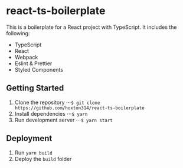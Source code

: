 # react-ts-boilerplate

This is a boilerplate for a React project with TypeScript. It includes the following:

- TypeScript
- React
- Webpack
- Eslint & Prettier
- Styled Components

## Getting Started

1. Clone the repository
⋅⋅⋅`$ git clone https://github.com/hoxton314/react-ts-boilerplate`
2. Install dependencies
⋅⋅⋅`$ yarn`
3. Run development server
⋅⋅⋅`$ yarn start`

## Deployment

1. Run `yarn build`
2. Deploy the `build` folder
